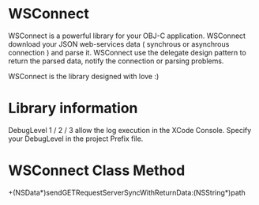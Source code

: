 WSConnect
=========
WSConnect is a powerful library for your OBJ-C application.
WSConnect download your JSON web-services data ( synchrous or asynchrous connection ) and parse it.
WSConnect use the delegate design pattern to return the parsed data, notify the connection or parsing problems.

WSConnect is the library designed with love :)




Library information
=========
DebugLevel 1 / 2 / 3 allow the log execution in the XCode Console. Specify your DebugLevel in the project Prefix file.


WSConnect Class Method
=========

+(NSData*)sendGETRequestServerSyncWithReturnData:(NSString*)path

